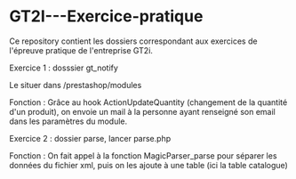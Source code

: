 # GT2I---Exercice-pratique

Ce repository contient les dossiers correspondant aux exercices de l'épreuve pratique de l'entreprise GT2i.


Exercice 1 : 
dosssier gt_notify

Le situer dans /prestashop/modules

Fonction : Grâce au hook ActionUpdateQuantity (changement de la quantité d'un produit), on envoie un mail à la personne ayant renseigné son email dans les paramètres du module.


Exercice 2 : 
dossier parse, lancer parse.php

Fonction : On fait appel à la fonction MagicParser_parse pour séparer les données du fichier xml, puis on les ajoute à une table (ici la table catalogue)


